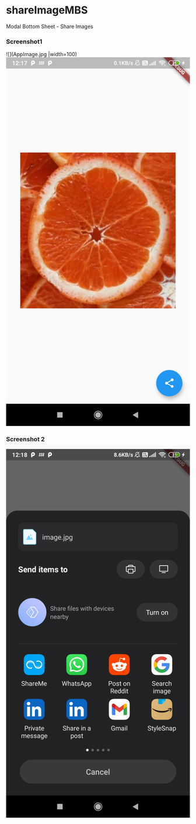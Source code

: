 # shareImageMBS
Modal Bottom Sheet - Share Images

### Screenshot1
![](AppImage.jpg |width=100)
<img src=AppImage.jpg>

### Screenshot 2
![](MobileSharingModalBottomSheet.jpg)
